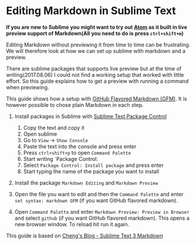 # Editing Markdown in Sublime Text

**If you are new to Sublime you might want to try out [Atom](https://atom.io/) as it built in live preview support of Markdown(All you need to do is press `ctrl+shift+m`)**

Editing Markdown without previewing it from time to time can be frustrating. We will therefore look at how we can set up sublime with markdown and a preview.

There are sublime packages that supports live preview but at the time of writing(2017.08.06) I could not find a working setup that worked with little effort. So this guide explains how to get a preview with running a command when previewing.

This guide shows how a setup with [GitHub Flavored Markdown (GFM)](https://github.github.com/gfm/). It is however possible to chose plain Markdown in each step.

1. Install packages in Sublime with [Sublime Text Package Control](https://packagecontrol.io/installation)
    1. Copy the text and copy it
    2. Open sublime
    3. Go to `View` -> `Show Console`
    4. Paste the text into the console and press enter
    5. Press `ctrl+shift+p` to open `Command Palette`
    6. Start writing `Package Control:
    7. Select `Package Control: Install package` and press enter
    8. Start typing the name of the package you want to install

 2. Install the package `Markdown Editing` and `Markdown Preview`

 3. Open the file you want to edit and then the `Command Palette` and enter `set syntax: markdown GFM` (if you want GitHub flavored markdown).

 4. Open `Command Palette` and enter `Markdown Preview: Preview in Browser` and select `github` (if you want GitHub flavored markdown). This opens a new browser window. To reload hit run it again.


This guide is based on [Cheng's Blog - Sublime Text 3 Markdown](http://cheng.logdown.com/posts/2015/06/30/sublime-text-3-markdown)
